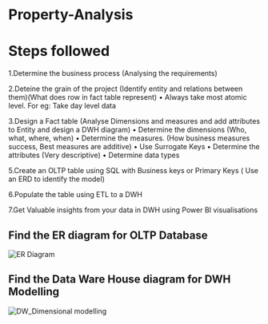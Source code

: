 # Property-Analysis

# Steps followed
1.Determine the business process (Analysing the requirements)


2.Deteine the grain of the project (Identify entity and relations between them)(What does row in fact table represent)
•	Always take most atomic level. For eg: Take day level data


3.Design a Fact table (Analyse Dimensions and measures and add attributes to Entity and design a DWH diagram)
•	Determine the dimensions (Who, what, where, when)
•	Determine the measures. (How business measures success, Best measures are additive)
•	Use Surrogate Keys
•	Determine the attributes (Very descriptive)
•	Determine data types


5.Create an OLTP table using SQL with Business keys or Primary Keys ( Use an ERD to identify the model)


6.Populate the table using ETL to a DWH


7.Get Valuable insights from your data in DWH using Power BI visualisations

Find the ER diagram for OLTP Database
------------------------------------

![ER Diagram](https://user-images.githubusercontent.com/58709774/135180680-5b8cf072-e1b1-4f0f-91e0-6444a1784595.png)

Find the Data Ware House diagram for DWH Modelling
-------------------------------------------------
![DW_Dimensional modelling](https://user-images.githubusercontent.com/58709774/135181458-aa6f564a-a27d-446d-ac15-6470df8bf5d8.jpg)

